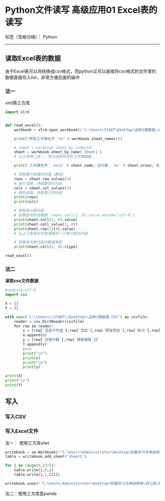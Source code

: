 # Python文件读写 高级应用01 Excel表的读写

标签（空格分隔）： Python

---

## 读取Excel表的数据
由于Excel表可以将转换成csv格式，而python又可以直接将csv格式的文件里的数据直接存入list，非常方便后面的操作

### 法一
xlrd第三方库

```python
import xlrd


def read_excel():
    workbook = xlrd.open_workbook(r'C:\Users\37487\Desktop\品种1猪数据.xlsx');

    print("所有工作簿名字：%s" % workbook.sheet_names())

    # sheet = workbook.sheet_by_index(0)
    sheet = workbook.sheet_by_name('Sheet1')
    # 以上两种二选一，均可读取对应的工作簿数据

    print('工作簿名字： %s\n' % sheet.name,'总行数： %s' % sheet.nrows,'总列数： %s' % sheet.ncols)

    # 获取整行和整列的值（数组）
    rows = sheet.row_values(3)  
    # 按行读取，获取第四行内容
    cols = sheet.col_values(2)  
    # 按列读取，获取第三列内容
    print(rows)
    print(cols)

    # 获取单元格内容
    # 如果是字符则需要：sheet.cell(1, 0).value.encode('utf-8')
    print(sheet.cell(1, 0).value)
    print(sheet.cell_value(1, 0))
    print(sheet.row(1)[0].value)
    # 以上三条语句均是读取同一个单元格的内容

    # 获取单元格内容的数据类型
    print(sheet.cell(1, 0).ctype)

read_excel()
```

### 法二
**读取csv文件数据**
```python
#codeing:utf-8
import csv

X = []
Y = []

with open('C:\\Users\\37487\\Desktop\\品种1猪数据.CSV') as csvfile:
    reader = csv.DictReader(csvfile)
    for row in reader:
        x = [row['温度平均值'],row['湿度'],row['肥瘦程度'],row['胎次'],row['疾病总和']]
        X.append(x)
        y = [row['总猪仔数'],row['健康猪数']]
        Y.append(y)
        i+=1
        print("\n")
        print(x)
        print("\n")
        print(y)

print(X)
print("\n")
print(Y)
```

## 写入

### 写入CSV

### 写入Excel文件
法一： 使用三方库xlwt
```python
writebook = xw.Workbook(r'C:\Users\Administrator\Desktop\机器学习与神经网络\自己练习数据\output01.xlsx')
table = writebook.add_sheet('sheet1')

for i in range(0,3325):
    table.write(i,0,i)
    table.write(i,1,C[i])

writebook.save(r'C:\Users\Administrator\Desktop\机器学习与神经网络\自己练习数据\output01.xls')
```


法二：使用三方库盘panda


